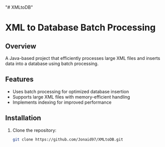 "# XMLtoDB" 
# XML to Database Batch Processing

## Overview
A Java-based project that efficiently processes large XML files and inserts data into a database using batch processing.

## Features
- Uses batch processing for optimized database insertion
- Supports large XML files with memory-efficient handling
- Implements indexing for improved performance

## Installation
1. Clone the repository:
   ```bash
   git clone https://github.com/Jonaid97/XMLtoDB.git
